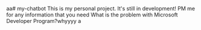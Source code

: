 aa# my-chatbot
This is my personal project. It's still in development!
PM me for any information that you need 
What is the problem with Microsoft Developer Program?whyyyy
a
